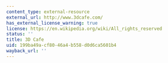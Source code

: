 ```yaml
---
content_type: external-resource
external_url: http://www.3dcafe.com/
has_external_license_warning: true
license: https://en.wikipedia.org/wiki/All_rights_reserved
status: ''
title: 3D Cafe
uid: 199ba49a-cf80-46a4-b558-d0d6ca5601b4
wayback_url: ''
---
```

